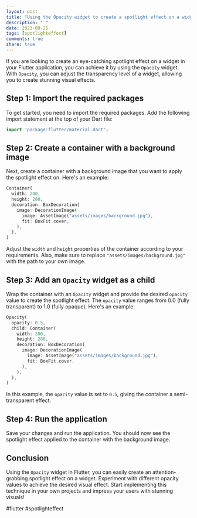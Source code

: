 ```yaml
---
layout: post
title: "Using the Opacity widget to create a spotlight effect on a widget"
description: " "
date: 2023-09-25
tags: [spotlighteffect]
comments: true
share: true
---
```


If you are looking to create an eye-catching spotlight effect on a widget in your Flutter application, you can achieve it by using the `Opacity` widget. With `Opacity`, you can adjust the transparency level of a widget, allowing you to create stunning visual effects.

## Step 1: Import the required packages

To get started, you need to import the required packages. Add the following import statement at the top of your Dart file:

```dart
import 'package:flutter/material.dart';
```

## Step 2: Create a container with a background image

Next, create a container with a background image that you want to apply the spotlight effect on. Here's an example:

```dart
Container(
  width: 200,
  height: 200,
  decoration: BoxDecoration(
    image: DecorationImage(
      image: AssetImage("assets/images/background.jpg"),
      fit: BoxFit.cover,
    ),
  ),
)
```

Adjust the `width` and `height` properties of the container according to your requirements. Also, make sure to replace `"assets/images/background.jpg"` with the path to your own image.

## Step 3: Add an `Opacity` widget as a child

Wrap the container with an `Opacity` widget and provide the desired `opacity` value to create the spotlight effect. The `opacity` value ranges from 0.0 (fully transparent) to 1.0 (fully opaque). Here's an example:

```dart
Opacity(
  opacity: 0.5,
  child: Container(
    width: 200,
    height: 200,
    decoration: BoxDecoration(
      image: DecorationImage(
        image: AssetImage("assets/images/background.jpg"),
        fit: BoxFit.cover,
      ),
    ),
  ),
)
```

In this example, the `opacity` value is set to `0.5`, giving the container a semi-transparent effect.

## Step 4: Run the application

Save your changes and run the application. You should now see the spotlight effect applied to the container with the background image.

## Conclusion

Using the `Opacity` widget in Flutter, you can easily create an attention-grabbing spotlight effect on a widget. Experiment with different opacity values to achieve the desired visual effect. Start implementing this technique in your own projects and impress your users with stunning visuals!

#flutter #spotlighteffect